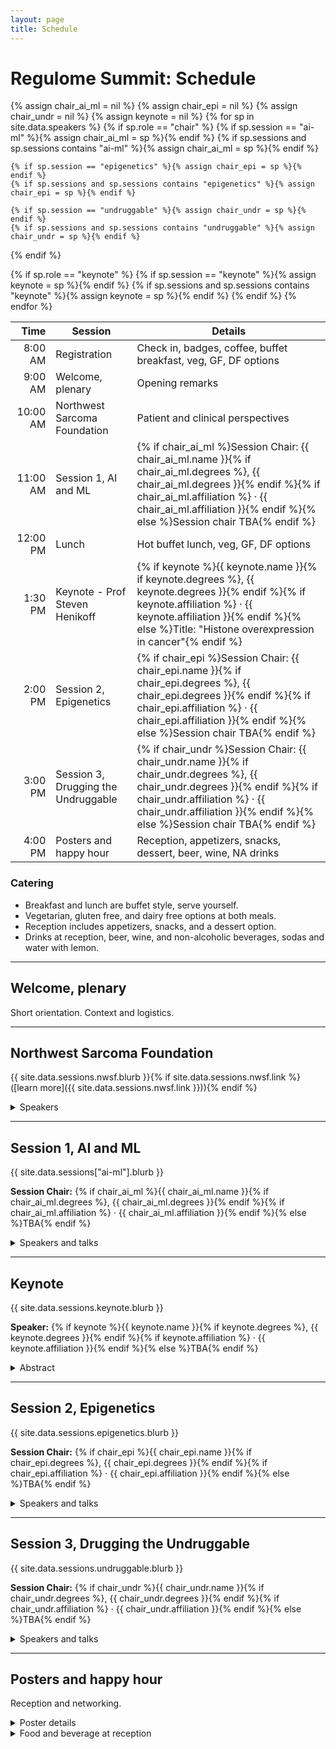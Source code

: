 ```yaml
---
layout: page
title: Schedule
---
```


# Regulome Summit: Schedule

{% assign chair_ai_ml = nil %}
{% assign chair_epi = nil %}
{% assign chair_undr = nil %}
{% assign keynote = nil %}
{% for sp in site.data.speakers %}
  {% if sp.role == "chair" %}
    {% if sp.session == "ai-ml" %}{% assign chair_ai_ml = sp %}{% endif %}
    {% if sp.sessions and sp.sessions contains "ai-ml" %}{% assign chair_ai_ml = sp %}{% endif %}

    {% if sp.session == "epigenetics" %}{% assign chair_epi = sp %}{% endif %}
    {% if sp.sessions and sp.sessions contains "epigenetics" %}{% assign chair_epi = sp %}{% endif %}

    {% if sp.session == "undruggable" %}{% assign chair_undr = sp %}{% endif %}
    {% if sp.sessions and sp.sessions contains "undruggable" %}{% assign chair_undr = sp %}{% endif %}
  {% endif %}

  {% if sp.role == "keynote" %}
    {% if sp.session == "keynote" %}{% assign keynote = sp %}{% endif %}
    {% if sp.sessions and sp.sessions contains "keynote" %}{% assign keynote = sp %}{% endif %}
  {% endif %}
{% endfor %}

| Time    | Session                               | Details |
|-------: |---------------------------------------|---------|
| 8:00 AM | Registration                          | Check in, badges, coffee, buffet breakfast, veg, GF, DF options |
| 9:00 AM | Welcome, plenary                      | Opening remarks |
| 10:00 AM| Northwest Sarcoma Foundation          | Patient and clinical perspectives |
| 11:00 AM| Session 1, AI and ML                  | {% if chair_ai_ml %}Session Chair: {{ chair_ai_ml.name }}{% if chair_ai_ml.degrees %}, {{ chair_ai_ml.degrees }}{% endif %}{% if chair_ai_ml.affiliation %} · {{ chair_ai_ml.affiliation }}{% endif %}{% else %}Session chair TBA{% endif %} |
| 12:00 PM| Lunch                                 | Hot buffet lunch, veg, GF, DF options |
| 1:30 PM | Keynote - Prof Steven Henikoff                               | {% if keynote %}{{ keynote.name }}{% if keynote.degrees %}, {{ keynote.degrees }}{% endif %}{% if keynote.affiliation %} · {{ keynote.affiliation }}{% endif %}{% else %}Title: "Histone overexpression in cancer"{% endif %} |
| 2:00 PM | Session 2, Epigenetics                | {% if chair_epi %}Session Chair: {{ chair_epi.name }}{% if chair_epi.degrees %}, {{ chair_epi.degrees }}{% endif %}{% if chair_epi.affiliation %} · {{ chair_epi.affiliation }}{% endif %}{% else %}Session chair TBA{% endif %} |
| 3:00 PM | Session 3, Drugging the Undruggable   | {% if chair_undr %}Session Chair: {{ chair_undr.name }}{% if chair_undr.degrees %}, {{ chair_undr.degrees }}{% endif %}{% if chair_undr.affiliation %} · {{ chair_undr.affiliation }}{% endif %}{% else %}Session chair TBA{% endif %} |
| 4:00 PM | Posters and happy hour                | Reception, appetizers, snacks, dessert, beer, wine, NA drinks |

### Catering

- Breakfast and lunch are buffet style, serve yourself.  
- Vegetarian, gluten free, and dairy free options at both meals.  
- Reception includes appetizers, snacks, and a dessert option.  
- Drinks at reception, beer, wine, and non-alcoholic beverages, sodas and water with lemon.


---

## Welcome, plenary
Short orientation. Context and logistics.

---

## Northwest Sarcoma Foundation
{{ site.data.sessions.nwsf.blurb }}{% if site.data.sessions.nwsf.link %} ([learn more]({{ site.data.sessions.nwsf.link }})){% endif %}

<details markdown="1"><summary>Speakers</summary>

{% assign session_key = "nwsf" %}
{% for sp in site.data.speakers %}
  {% assign in_session = false %}
  {% if sp.session == session_key %}{% assign in_session = true %}{% endif %}
  {% if sp.sessions and sp.sessions contains session_key %}{% assign in_session = true %}{% endif %}
  {% if in_session %}
- **{{ sp.name }}**{% if sp.degrees %}, {{ sp.degrees }}{% endif %}{% if sp.affiliation %} · {{ sp.affiliation }}{% endif %}
  {% if sp.talk_title %}{% if sp.talk_title[session_key] %}*{{ sp.talk_title[session_key] }}*{% else %}*{{ sp.talk_title }}*{% endif %}{% endif %}
  {% if sp.abstract %}{% if sp.abstract[session_key] %}<br>{{ sp.abstract[session_key] }}{% else %}<br>{{ sp.abstract }}{% endif %}{% endif %}
  {% endif %}
{% endfor %}

</details>

---

## Session 1, AI and ML
{{ site.data.sessions["ai-ml"].blurb }}

**Session Chair:** {% if chair_ai_ml %}{{ chair_ai_ml.name }}{% if chair_ai_ml.degrees %}, {{ chair_ai_ml.degrees }}{% endif %}{% if chair_ai_ml.affiliation %} · {{ chair_ai_ml.affiliation }}{% endif %}{% else %}TBA{% endif %}

<details markdown="1"><summary>Speakers and talks</summary>

{% assign session_key = "ai-ml" %}
{% for sp in site.data.speakers %}
  {% if sp.role == "speaker" or sp.role == "panelist" %}
    {% assign in_session = false %}
    {% if sp.session == session_key %}{% assign in_session = true %}{% endif %}
    {% if sp.sessions and sp.sessions contains session_key %}{% assign in_session = true %}{% endif %}
    {% if in_session %}
- **{{ sp.name }}**{% if sp.degrees %}, {{ sp.degrees }}{% endif %}{% if sp.affiliation %} · {{ sp.affiliation }}{% endif %}
  {% if sp.talk_title %}{% if sp.talk_title[session_key] %}*{{ sp.talk_title[session_key] }}*{% else %}*{{ sp.talk_title }}*{% endif %}{% endif %}
  {% if sp.abstract %}{% if sp.abstract[session_key] %}<br>{{ sp.abstract[session_key] }}{% else %}<br>{{ sp.abstract }}{% endif %}{% endif %}
    {% endif %}
  {% endif %}
{% endfor %}

</details>

---

## Keynote
{{ site.data.sessions.keynote.blurb }}

**Speaker:** {% if keynote %}{{ keynote.name }}{% if keynote.degrees %}, {{ keynote.degrees }}{% endif %}{% if keynote.affiliation %} · {{ keynote.affiliation }}{% endif %}{% else %}TBA{% endif %}

<details markdown="1"><summary>Abstract</summary>

{% if keynote and keynote.abstract %}
  {% if keynote.abstract.keynote %}{{ keynote.abstract.keynote }}{% else %}{{ keynote.abstract }}{% endif %}
{% else %}
  Abstract TBA
{% endif %}

</details>

---

## Session 2, Epigenetics
{{ site.data.sessions.epigenetics.blurb }}

**Session Chair:** {% if chair_epi %}{{ chair_epi.name }}{% if chair_epi.degrees %}, {{ chair_epi.degrees }}{% endif %}{% if chair_epi.affiliation %} · {{ chair_epi.affiliation }}{% endif %}{% else %}TBA{% endif %}

<details markdown="1"><summary>Speakers and talks</summary>

{% assign session_key = "epigenetics" %}
{% for sp in site.data.speakers %}
  {% if sp.role == "speaker" or sp.role == "panelist" %}
    {% assign in_session = false %}
    {% if sp.session == session_key %}{% assign in_session = true %}{% endif %}
    {% if sp.sessions and sp.sessions contains session_key %}{% assign in_session = true %}{% endif %}
    {% if in_session %}
- **{{ sp.name }}**{% if sp.degrees %}, {{ sp.degrees }}{% endif %}{% if sp.affiliation %} · {{ sp.affiliation }}{% endif %}
  {% if sp.talk_title %}{% if sp.talk_title[session_key] %}*{{ sp.talk_title[session_key] }}*{% else %}*{{ sp.talk_title }}*{% endif %}{% endif %}
  {% if sp.abstract %}{% if sp.abstract[session_key] %}<br>{{ sp.abstract[session_key] }}{% else %}<br>{{ sp.abstract }}{% endif %}{% endif %}
    {% endif %}
  {% endif %}
{% endfor %}

</details>

---

## Session 3, Drugging the Undruggable
{{ site.data.sessions.undruggable.blurb }}

**Session Chair:** {% if chair_undr %}{{ chair_undr.name }}{% if chair_undr.degrees %}, {{ chair_undr.degrees }}{% endif %}{% if chair_undr.affiliation %} · {{ chair_undr.affiliation }}{% endif %}{% else %}TBA{% endif %}

<details markdown="1"><summary>Speakers and talks</summary>

{% assign session_key = "undruggable" %}
{% for sp in site.data.speakers %}
  {% if sp.role == "speaker" or sp.role == "panelist" %}
    {% assign in_session = false %}
    {% if sp.session == session_key %}{% assign in_session = true %}{% endif %}
    {% if sp.sessions and sp.sessions contains session_key %}{% assign in_session = true %}{% endif %}
    {% if in_session %}
- **{{ sp.name }}**{% if sp.degrees %}, {{ sp.degrees }}{% endif %}{% if sp.affiliation %} · {{ sp.affiliation }}{% endif %}
  {% if sp.talk_title %}{% if sp.talk_title[session_key] %}*{{ sp.talk_title[session_key] }}*{% else %}*{{ sp.talk_title }}*{% endif %}{% endif %}
  {% if sp.abstract %}{% if sp.abstract[session_key] %}<br>{{ sp.abstract[session_key] }}{% else %}<br>{{ sp.abstract }}{% endif %}{% endif %}
    {% endif %}
  {% endif %}
{% endfor %}

</details>

---

## Posters and happy hour
Reception and networking.

<details markdown="1"><summary>Poster details</summary>

- Setup time and location
- Poster size and format
- Presenter timing
- Best poster note if applicable

</details>

<details markdown="1"><summary>Food and beverage at reception</summary>

- Appetizers, snacks, dessert  
- Beer, wine, sparkling, red and white  
- Non-alcoholic options, sodas and water with lemon

</details>

